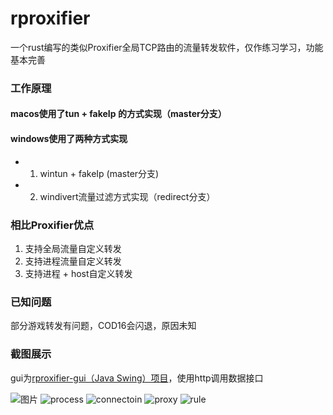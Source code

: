 # rproxifier
一个rust编写的类似Proxifier全局TCP路由的流量转发软件，仅作练习学习，功能基本完善

### 工作原理
#### macos使用了tun + fakeIp 的方式实现（master分支）
#### windows使用了两种方式实现
* 1. wintun + fakeIp (master分支)
* 2. windivert流量过滤方式实现（redirect分支）

### 相比Proxifier优点
1. 支持全局流量自定义转发
2. 支持进程流量自定义转发
3. 支持进程 + host自定义转发

### 已知问题
部分游戏转发有问题，COD16会闪退，原因未知

### 截图展示
gui为[rproxifier-gui（Java Swing）项目](!https://github.com/villcore/rproxifier-gui)，使用http调用数据接口

![图片](https://user-images.githubusercontent.com/11493797/166619084-ba456efa-5ad4-4aba-ab99-2d55edd159dd.png)
![process](https://user-images.githubusercontent.com/11493797/166620285-7aa3c4e7-05d1-4f01-80a2-27216fcd8d62.PNG)
![connectoin](https://user-images.githubusercontent.com/11493797/166620290-97130744-54a4-4070-9352-3eaf39790da7.PNG)
![proxy](https://user-images.githubusercontent.com/11493797/166620297-a17858e0-8c33-41eb-a309-f2f1d099c704.PNG)
![rule](https://user-images.githubusercontent.com/11493797/166620299-bf9189dc-5121-4061-8723-e50eb04eb663.PNG)
